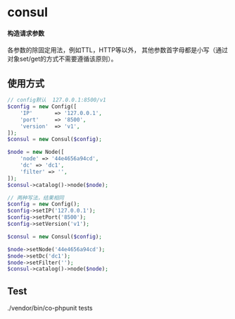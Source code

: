 # consul

#### 构造请求参数
各参数的除固定用法，例如TTL，HTTP等以外，
其他参数首字母都是小写（通过对象set/get的方式不需要遵循该原则）。

## 使用方式
```php
// config默认  127.0.0.1:8500/v1
$config = new Config([
    'IP'       => '127.0.0.1',
    'port'     => '8500',
    'version'  => 'v1',
]);
$consul = new Consul($config);

$node = new Node([
    'node' => '44e4656a94cd',
    'dc' => 'dc1',
    'filter' => '',
]);
$consul->catalog()->node($node);

// 两种写法，结果相同
$config = new Config();
$config->setIP('127.0.0.1');
$config->setPort('8500');
$config->setVersion('v1');    

$consul = new Consul($config);

$node->setNode('44e4656a94cd');
$node->setDc('dc1');
$node->setFilter('');
$consul->catalog()->node($node);

```

## Test
 ./vendor/bin/co-phpunit tests